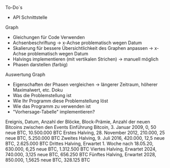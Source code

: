 To-Do`s
-   API Schnittstelle

Graph
-   Gleichungen für Code Verwenden
-   Achsenbeschriftung -> x-Achse problematisch wegen Datum
-	Skalierung für bessere Übersichtlichkeit des Graphen anpassen -> x-Achse problematisch wegen Datum
-	Halvings implementieren (mit vertikalen Strichen) -> manuell möglich
-   Phasen darstellen (farbig)

Auswertung Graph 
-   Eigenschaften der Phasen vergleichen
    -> längerer Zeitraum, höherer Maximalwert, etc.
Doku
-	Was die Problemstellung ist
-	Wie Ihr Programm diese Problemstellung löst
-	Wie das Programm zu verwenden ist
-   "Vorhersage-Tabelle" implementieren? 




Ereignis,	Datum,	Anzahl der Blöcke,	Block-Prämie,	Anzahl der neuen Bitcoins zwischen den Events
Einführung Bitcoin,	3. Januar 2009,	0, 50 neue BTC,	10.500.000 BTC
Erstes Halving,	    28. November 2012,	210.000,	25 neue BTC,	5.250.000 BTC
Zweites Halving,	9. Juli 2016,	420.000,	12,5 neue BTC,	2.625.000 BTC
Drittes Halving,	Erwartet 1. Woche nach 18.05.20,	630.000,	6,25 neue BTC,	1.312.500 BTC
Viertes Halving,	Erwartet 2024,	740.000,	3,125 neue BTC,	656.250 BTC
Fünftes Halving,	Erwartet 2028,	850.000,	1,5625 neue BTC,	328.125 BTC

